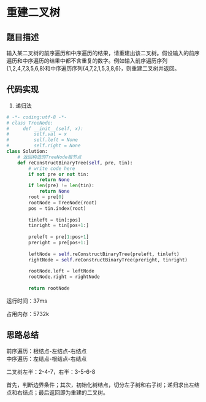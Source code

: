 # 重建二叉树


## 题目描述

输入某二叉树的前序遍历和中序遍历的结果，请重建出该二叉树。假设输入的前序遍历和中序遍历的结果中都不含重复的数字。例如输入前序遍历序列{1,2,4,7,3,5,6,8}和中序遍历序列{4,7,2,1,5,3,8,6}，则重建二叉树并返回。

## 代码实现

1. 递归法
```python
# -*- coding:utf-8 -*-
# class TreeNode:
#     def __init__(self, x):
#         self.val = x
#         self.left = None
#         self.right = None
class Solution:
    # 返回构造的TreeNode根节点
    def reConstructBinaryTree(self, pre, tin):
        # write code here
        if not pre or not tin:
            return None
        if len(pre) != len(tin):
            return None
        root = pre[0]
        rootNode = TreeNode(root)
        pos = tin.index(root)
        
        tinleft = tin[:pos]
        tinright = tin[pos+1:]
        
        preleft = pre[1:pos+1]
        preright = pre[pos+1:]
        
        leftNode = self.reConstructBinaryTree(preleft, tinleft)
        rightNode = self.reConstructBinaryTree(preright, tinright)
        
        rootNode.left = leftNode
        rootNode.right = rightNode
            
        return rootNode
```
运行时间：37ms

占用内存：5732k



## 思路总结

前序遍历：根结点-左结点-右结点    
中序遍历：左结点-根结点-右结点  

二叉树左半：2-4-7，右半：3-5-6-8

首先，判断边界条件；其次，初始化树结点，切分左子树和右子树；递归求出左结点和右结点；最后返回即为重建的二叉树。